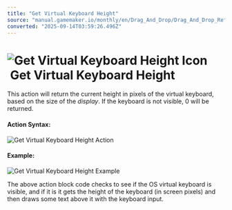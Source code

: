 ```yaml
---
title: "Get Virtual Keyboard Height"
source: "manual.gamemaker.io/monthly/en/Drag_And_Drop/Drag_And_Drop_Reference/Mouse_And_Keyboard/Get_Virtual_Keyboard_Height.htm"
converted: "2025-09-14T03:59:26.496Z"
---
```


# ![Get Virtual Keyboard Height Icon](../../../assets/Images/Scripting_Reference/Drag_And_Drop/Reference/Mouse_And_Keyboard/i_VirtualKeyboard_GetHeight.png) Get Virtual Keyboard Height

This action will return the current height in pixels of the virtual keyboard, based on the size of the _display_. If the keyboard is not visible, 0 will be returned.

#### Action Syntax:

![Get Virtual Keyboard Height Action](../../../assets/Images/Scripting_Reference/Drag_And_Drop/Reference/Mouse_And_Keyboard/a_VirtualKeyboard_GetHeight.png)

#### Example:

![Get Virtual Keyboard Height Example](../../../assets/Images/Scripting_Reference/Drag_And_Drop/Reference/Mouse_And_Keyboard/e_VirtualKeyboard_GetHeight.png)

The above action block code checks to see if the OS virtual keyboard is visible, and if it is it gets the height of the keyboard (in screen pixels) and then draws some text above it with the keyboard input.